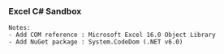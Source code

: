 ### Excel C# Sandbox

```
Notes:
- Add COM reference : Microsoft Excel 16.0 Object Library
- Add NuGet package : System.CodeDom (.NET v6.0)
```
